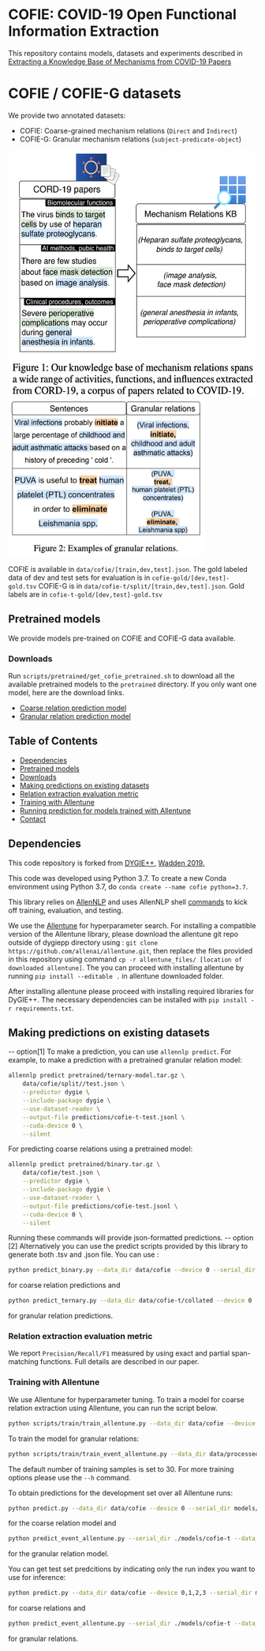 
# COFIE: COVID-19 Open Functional Information Extraction

This repository contains models, datasets and experiments described in [Extracting a Knowledge Base of Mechanisms from COVID-19 Papers](TBA)

# COFIE / COFIE-G datasets
We provide two annotated datasets:
- COFIE: Coarse-grained mechanism relations (`Direct` and `Indirect`)
- COFIE-G: Granular mechanism relations (`subject-predicate-object`)

<img src="https://github.com/AidaAmini/DyGIE-COFIE/blob/master/COFIE.png" width="500" height="500"> <img src="https://github.com/AidaAmini/DyGIE-COFIE/blob/master/COFIE-G.png" width="400" height="320">

COFIE is available in `data/cofie/[train,dev,test].json`. The gold labeled data of dev and test sets for evaluation is in `cofie-gold/[dev,test]-gold.tsv`
COFIE-G is in `data/cofie-t/split/[train,dev,test].json`. Gold labels are in `cofie-t-gold/[dev,test]-gold.tsv`

## Pretrained models 
We provide models pre-trained on COFIE and COFIE-G data available. 

### Downloads 

Run `scripts/pretrained/get_cofie_pretrained.sh` to download all the available pretrained models to the `pretrained` directory. If you only want one model, here are the download links.

- [Coarse relation prediction model](https://ai2-s2-cofie.s3-us-west-2.amazonaws.com/models/binary-model.tar.gz)
- [Granular relation prediction model](https://ai2-s2-cofie.s3-us-west-2.amazonaws.com/models/ternary-model.tar.gz)

## Table of Contents
- [Dependencies](#dependencies)
- [Pretrained models](#Pretrained-models)
- [Downloads](#downloads)
- [Making predictions on existing datasets](#making-predictions-on-existing-datasets)
- [Relation extraction evaluation metric](#relation-extraction-evaluation-metric)
- [Training with Allentune](#training-with-allentune)
- [Running prediction for models trained with Allentune](#running-prediction-for-models-trained-with-allentune)
- [Contact](#contact)


## Dependencies
This code repository is forked from [DYGIE++](https://github.com/dwadden/dygiepp/blob/allennlp-v1), [Wadden 2019.](https://www.semanticscholar.org/paper/Entity%2C-Relation%2C-and-Event-Extraction-with-Span-Wadden-Wennberg/fac2368c2ec81ef82fd168d49a0def2f8d1ec7d8)

This code was developed using Python 3.7. To create a new Conda environment using Python 3.7, do `conda create --name cofie python=3.7`.

This library relies on [AllenNLP](https://allennlp.org) and uses AllenNLP shell [commands](https://docs.allennlp.org/master/#package-overview) to kick off training, evaluation, and testing.

We use the [Allentune](ttps://github.com/allenai/allentune) for hyperparameter search. For installing a compatible version of the Allentune library, please download the allentune git repo outside of dygiepp directory using : `git clone https://github.com/allenai/allentune.git`, then replace the files provided in this repository using command `cp -r allentune_files/ [location of downloaded allentune]`. The you can proceed with installing allentune by running `pip install --editable .` in allentune downloaded folder.

After installing allentune please proceed with installing required libraries for DyGIE++. The necessary dependencies can be installed with `pip install -r requirements.txt`.


## Making predictions on existing datasets 
-- option[1]
To make a prediction, you can use `allennlp predict`. For example, to make a prediction with a pretrained granular relation model:

```bash
allennlp predict pretrained/ternary-model.tar.gz \
    data/cofie/split//test.json \
    --predictor dygie \
    --include-package dygie \
    --use-dataset-reader \
    --output-file predictions/cofie-t-test.jsonl \
    --cuda-device 0 \
    --silent
``` 

For predicting coarse relations using a pretrained model:

```bash
allennlp predict pretrained/binary.tar.gz \
    data/cofie/test.json \
    --predictor dygie \
    --include-package dygie \
    --use-dataset-reader \
    --output-file predictions/cofie-test.jsonl \
    --cuda-device 0 \
    --silent
```


Running these commands will provide json-formatted predictions. 
-- option [2]
Alternatively you can use the predict scripts provided by this library to generate both .tsv and .json file. You can use :

```bash
python predict_binary.py --data_dir data/cofie --device 0 --serial_dir pretrained/binary-model.tar.gz  --pred_dir predictions/cofie-test/
```
for coarse relation predictions and 

```bash
python predict_ternary.py --data_dir data/cofie-t/collated --device 0 --serial_dir pretrained/ternary-model.tar.gz  --pred_dir predictions/cofie-t-test/
```
for granular relation predictions. 

### Relation extraction evaluation metric 

We report `Precision/Recall/F1` measured by using exact and partial span-matching functions. Full details are described in our paper.


### Training with Allentune 
We use Allentune for hyperparameter tuning. To train a model for coarse relation extraction using Allentune, you can run the script below. 

```bash 
python scripts/train/train_allentune.py --data_dir data/cofie --device 0,1,2,3 --serial_dir models/cofie/ --gpu_count 4 --cpu_count 12 --device 0,1,2,3
```

To train the model for granular relations:
```bash
python scripts/train/train_event_allentune.py --data_dir data/processed/collated_events/ --serial_dir ./models/events --gpu_count 4 --cpu_count 12 --device 0,1,2,3
```

The default number of training samples is set to 30. For more training options please use the `--h` command.

To obtain predictions for the development set over all Allentune runs:
```bash 
python predict.py --data_dir data/cofie --device 0 --serial_dir models/cofie/ 
```
for the coarse relation model and 

```bash 
python predict_event_allentune.py --serial_dir ./models/cofie-t --data_dir ./data/cofie-t/ --pred_dir ./predictions/cofie-t 
```
for the granular relation model.

You can get test set predcitions by indicating only the run index you want to use for inference:

```bash 
python predict.py --data_dir data/cofie --device 0,1,2,3 --serial_dir models/cofie/  --pred_dir predictions/cofie
```
for coarse relations and 

```bash 
python predict_event_allentune.py --serial_dir ./models/cofie-t --data_dir ./data/cofie-t/ --pred_dir ./predictions/cofie-t --test_data --test_index 17
```
for granular relations.


